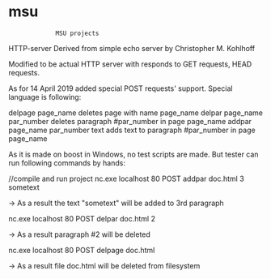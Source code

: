 # msu
                 MSU projects
HTTP-server
Derived from simple echo server by Christopher M. Kohlhoff

Modified to be actual HTTP server with responds to GET requests, HEAD requests.

As for 14 April 2019 added special POST requests' support. Special language is following:

delpage page_name					          deletes page with name page_name
delpar page_name par_number			    deletes paragraph #par_number in page page_name
addpar page_name par_number text	  adds text to paragraph #par_number in page page_name

As it is made on boost in Windows, no test scripts are made. But tester can run following commands by hands:

//compile and run project
nc.exe localhost 80
POST addpar doc.html 3 sometext

-> As a result the text "sometext" will be added to 3rd paragraph

nc.exe localhost 80
POST delpar doc.html 2

-> As a result paragraph #2 will be deleted

nc.exe localhost 80
POST delpage doc.html

-> As a result file doc.html will be deleted from filesystem
